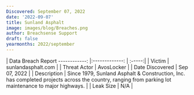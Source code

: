 ```yaml
---
Discovered: September 07, 2022
date: '2022-09-07'
title: Sunland Asphalt
image: images/blog/Breaches.png
author: Breachsense Support
draft: false
yearmonths: 2022/september
---
```



| Data Breach Report
------------:     |:-------------:    | :-----:|
| Victim      | sunlandasphalt.com      | 
| Threat Actor      | AvosLocker      | 
| Date Discovered      | Sep 07, 2022      | 
| Description      | Since 1979, Sunland Asphalt & Construction, Inc. has completed projects across the country, ranging from parking lot maintenance to major highways.       | 
| Leak Size      | N/A      | 

